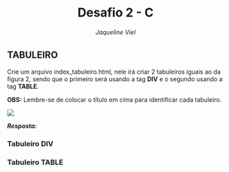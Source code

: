 <h1 align="center">Desafio 2 - C</h1>
<h6 align="center">Jaqueline Viel</h6>

## TABULEIRO
Crie um arquivo index_tabuleiro.html, nele irá criar 2 tabuleiros iguais ao da figura 2, sendo que o primeiro será usando a tag **DIV** e o segundo usando a tag **TABLE**. 

**OBS:** Lembre-se de colocar o título em cima para identificar cada tabuleiro.

<img src="https://ik.imagekit.io/zo6fhpfjl5f/ex.tabuleiro_oaJQJ_id1D.png?ik-sdk-version=javascript-1.4.3&updatedAt=1646954803936">
<p></p>

***Resposta:***
### Tabuleiro DIV


### Tabuleiro TABLE

